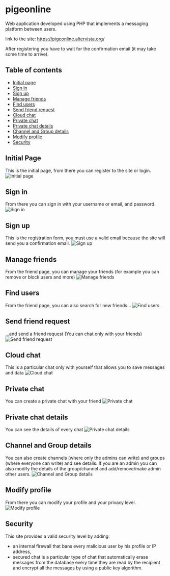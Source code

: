 # pigeonline

Web application developed using PHP that implements a messaging platform between users.

link to the site: https://pigeonline.altervista.org/

After registering you have to wait for the confirmation email (it may take some time to arrive).

## Table of contents
* [Initial page](#initial-page)
* [Sign in](#sign-in)
* [Sign up](#sign-up)
* [Manage friends](#manage-friends)
* [Find users](#find-users)
* [Send friend request](#send-friend-request)
* [Cloud chat](#cloud-chat)
* [Private chat](#private-chat)
* [Private chat details](#private-chat-details)
* [Channel and Group details](#channel-and-group-details)
* [Modify profile](#modify-profile)
* [Security](#security)

## Initial Page
This is the initial page, from there you can register to the site or login. 
![Initial page](./imgExample/01InitialPage.png)

## Sign in
From there you can sign in with your username or email, and password.
![Sign in](./imgExample/02LogIn.png)

## Sign up
This is the registration form, you must use a valid email because the site will send you a confirmation email.
![Sign up](./imgExample/03SignUp.png)

## Manage friends
From the friend page, you can manage your friends (for example you can remove or block users and more)
![Manage friends](./imgExample/04ManageFriends.png)

## Find users
From the friend page, you can also search for new friends...
![Find users](./imgExample/05FindUsers.png)

## Send friend request
...and send a friend request (You can chat only with your friends)
![Send friend request](./imgExample/06SendFriendRequest.png)

## Cloud chat
This is a particular chat only with yourself that allows you to save messages and data
![Cloud chat](./imgExample/07CloudChat.png)

## Private chat
You can create a private chat with your friend
![Private chat](./imgExample/08PrivateChat.png)

## Private chat details
You can see the details of every chat
![Private chat details](./imgExample/09PrivateChatDetails.png)

## Channel and Group details
You can also create channels (where only the admins can write) and groups (where everyone can write) and see details. If you are an admin you can also modify the details of the group/channel and add/remove/make admin other users.
![Channel and Group details](./imgExample/10ChannelGroupDetails.png)

## Modify profile
From there you can modify your profile and your privacy level.
![Modify profile](./imgExample/11ModifyProfile.png)

## Security
This site provides a valid security level by adding:
* an internal firewall that bans every malicious user by his profile or IP address,
* secured chat is a particular type of chat that automatically erase messages from the database every time they are read by the recipient and encrypt all the messages by using a public key algorithm.
